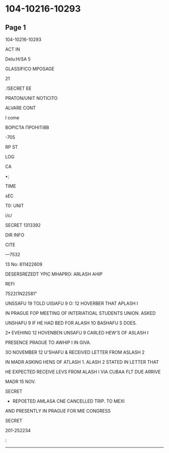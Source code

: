 # 104-10216-10293

## Page 1

104-10216-10293

ACT IN

Delu:H/SA 5

GLASSIFICO MPOSAGE

21

.!SECRET EE

PRATON/UNIT NOTICITO

ALVARE CONT

I come

ВОРІСТА ПРОНІТіВВ

-705

RP ST

LOG

CA

•;

TIME

sEC

T0: UNIT

i/c/

SECRET 1313392

DIR INFO

CITE

—7532

13 No: 611422609

DESERSREZEDT YPIC MHAPRO: ARLASH AHIP

REFI

7522(1N22581"

UNSSAFU 19 TOLD UISIAFU 9 O: 12 HOVERBER THAT APLASH I

IN PRAGUE FOP MEETING OF INTERIATIOAL STUDENTS UNION. ASKED

UNSHAFU 9 IF HE HAD BED FOR ALASH 1O BASHAFU S DOES.

2• EVEHING 12 HOVENBEN UNSAFU 9 CARLED HEW'S OF ASLASH I

PRESENCE PRAGUE TO AWHIP I IN GIVA.

3O NOVEMBER 12 U'SHAFU & RECEIVED LETTER FROM ASLASH 2

IN MADR ASKING HENS OF ATLASH 1. ALASH 2 STATED IN LETTER THAT

HE EXPECTED RECEIVE LEVS FROM ALASH I VIA CUBAA FLT DUE ARRIVE

MADR 15 NOV.

SECRET

* REPOETED AMLASA CNE CANCELLED TRIP. TO MEXI

AND PRESENTLY IN PRAGUE FOR MIE CONGRESS

SECRET

201-252234

:

---


